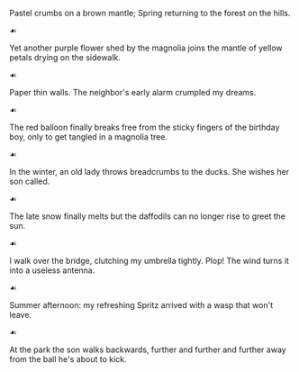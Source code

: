 Pastel crumbs on a brown mantle;
Spring returning to the forest
on the hills.

☙

Yet another purple flower shed by the magnolia
joins the mantle of yellow petals drying on the sidewalk.

☙

Paper thin walls.
The neighbor's early alarm crumpled my dreams.

☙

The red balloon finally breaks free
from the sticky fingers of the birthday boy,
only to get tangled in a magnolia tree.

☙

In the winter, an old lady throws breadcrumbs to the ducks.
She wishes her son called.

☙

The late snow finally melts
but the daffodils can no longer rise
to greet the sun.

☙

I walk over the bridge, clutching my umbrella tightly.
Plop!
The wind turns it into a useless antenna.

☙

Summer afternoon:
my refreshing Spritz arrived
with a wasp that won't leave.

☙

At the park the son walks backwards,
further and further and further away
from the ball he's about to kick.

